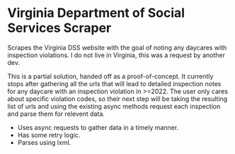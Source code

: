 # Virginia Department of Social Services Scraper

Scrapes the Virginia DSS website with the goal of noting any daycares with inspection violations.
I do not live in Virginia, this was a request by another dev.

This is a partial solution, handed off as a proof-of-concept. It currently stops after gathering all the urls that will lead to detailed inspection notes for any daycare with an inspection violation in >=2022. The user only cares about specific violation codes, so their next step will be taking the resulting list of urls and using the existing async methods request each inspection and parse them for relevent data.

- Uses async requests to gather data in a timely manner.
- Has some retry logic.
- Parses using lxml.
